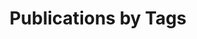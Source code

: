 ---
# layout: archive-dates-pub
layout: archive-taxonomies-pub
permalink: /publications/tags/
title: Publications by Tags
type: tags
---